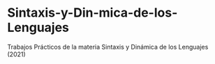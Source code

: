 # Sintaxis-y-Din-mica-de-los-Lenguajes
Trabajos Prácticos de la materia Sintaxis y Dinámica de los Lenguajes (2021)
